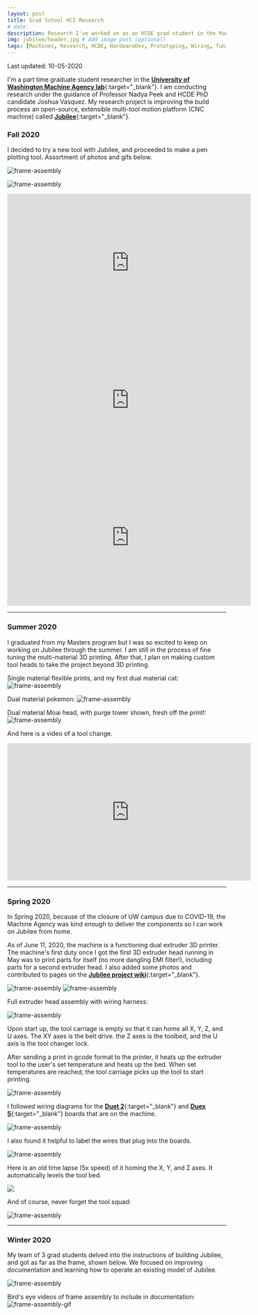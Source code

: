 ```yaml
---
layout: post
title: Grad School HCI Research
# date: 
description: Research I've worked on as an HCDE grad student in the Machine Agency lab at the University of Washington. # Add post description (optional)
img: jubilee/header.jpg # Add image post (optional)
tags: [Machines, Research, HCDE, HardwareDev, Prototyping, Wiring, Tuning, Testing] # add tag
---
```


Last updated: 10-05-2020

I'm a part time graduate student researcher in the [<b>University of Washington Machine Agency lab</b>](https://depts.washington.edu/machines/){:target="_blank"}.  I am conducting research under the guidance of Professor Nadya Peek and HCDE PhD candidate Joshua Vasquez.  My research project is improving the build process an open-source, extensible multi-tool motion platform (CNC machine) called [<b>Jubilee</b>](https://www.jubilee3d.com){:target="_blank"}.

### Fall 2020

I decided to try a new tool with Jubilee, and proceeded to make a pen plotting tool. Assortment of photos and gifs below.

![frame-assembly]({{site.baseurl}}/assets/img/jubilee/plotted-sheep.jpg)

![frame-assembly]({{site.baseurl}}/assets/img/jubilee/plotted-states.jpg)

<iframe width="560" height="315" src="https://www.youtube.com/embed/D2jvEphMjew" frameborder="0" allow="accelerometer; autoplay; encrypted-media; gyroscope; picture-in-picture" allowfullscreen></iframe>

<iframe width="560" height="315" src="https://www.youtube.com/embed/vff4AMWqegQ" frameborder="0" allow="accelerometer; autoplay; encrypted-media; gyroscope; picture-in-picture" allowfullscreen></iframe>

<iframe width="560" height="315" src="https://www.youtube.com/embed/DiALLmjsyYI" frameborder="0" allow="accelerometer; autoplay; encrypted-media; gyroscope; picture-in-picture" allowfullscreen></iframe>

------------------------

### Summer 2020

I graduated from my Masters program but I was so excited to keep on working on Jubilee through the summer. I am still in the process of fine tuning the multi-material 3D printing. After that, I plan on making custom tool heads to take the project beyond 3D printing.

Single material flexible prints, and my first dual material cat:
![frame-assembly]({{site.baseurl}}/assets/img/jubilee/3d-assortment.jpg)

Dual material pokemon:
![frame-assembly]({{site.baseurl}}/assets/img/jubilee/dual-pokemon.jpg)

Dual material Moai head, with purge tower shown, fresh off the print!:
![frame-assembly]({{site.baseurl}}/assets/img/jubilee/dual-moai.jpg)

And here is a video of a tool change.

<iframe width="560" height="315" src="https://www.youtube.com/embed/KIAemZzsxLs" frameborder="0" allow="accelerometer; autoplay; encrypted-media; gyroscope; picture-in-picture" allowfullscreen></iframe>

------------------------

### Spring 2020

In Spring 2020, because of the closure of UW campus due to COVID-19, the Machine Agency was kind enough to deliver the components so I can work on Jubilee from home.

As of June 11, 2020, the machine is a functioning dual extruder 3D printer. The machine's first duty once I got the first 3D extruder head running in May was to print parts for itself (no more dangling EMI filter!), including parts for a second extruder head. I also added some photos and contributed to pages on the [<b>Jubilee project wiki</b>](https://www.jubilee3d.com){:target="_blank"}.

![frame-assembly]({{site.baseurl}}/assets/img/jubilee/jubilee-spring2020.jpg)
![frame-assembly]({{site.baseurl}}/assets/img/jubilee/jubilee-firstparts.jpg)

Full extruder head assembly with wiring harness:

![frame-assembly]({{site.baseurl}}/assets/img/jubilee/extruder-harness.jpg)

Upon start up, the tool carriage is empty so that it can home all X, Y, Z, and U axes. The XY axes is the belt drive. the Z axes is the toolbed, and the U axis is the tool changer lock.

After sending a print in gcode format to the printer, it heats up the extruder tool to the user's set temperature and heats up the bed. When set temperatures are reached, the tool carriage picks up the tool to start printing. 

![frame-assembly]({{site.baseurl}}/assets/img/jubilee/single-toolchanging.gif)

I followed wiring diagrams for the [<b>Duet 2</b>](https://duet3d.dozuki.com/Wiki/Duet_Wiring_Diagrams/){:target="_blank"} and [<b>Duex 5</b>](https://duet3d.dozuki.com/Wiki/Duex_wiring_diagrams/){:target="_blank"} boards that are on the machine.

![frame-assembly]({{site.baseurl}}/assets/img/jubilee/jubilee-05022020.jpg)

I also found it helpful to label the wires that plug into the boards.

![frame-assembly]({{site.baseurl}}/assets/img/jubilee/jubilee-duet-labels.jpg)

Here is an old time lapse (5x speed) of it homing the X, Y, and Z axes. It automatically levels the tool bed.

![]({{site.baseurl}}/assets/img/jubilee/homing.gif)

And of course, never forget the tool squad:

![frame-assembly]({{site.baseurl}}/assets/img/jubilee/tool-squad.jpg)

------------------------

### Winter 2020

My team of 3 grad students delved into the instructions of building Jubilee, and got as far as the frame, shown below.  We focused on improving documentation and learning how to operate an existing model of Jubilee.

![frame-assembly]({{site.baseurl}}/assets/img/jubilee/frame-winter2020.jpg)


Bird's eye videos of frame assembly to include in documentation:
![frame-assembly-gif]({{site.baseurl}}/assets/img/jubilee/frameassembly.gif)